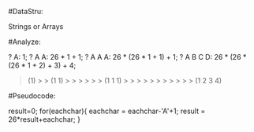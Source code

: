 #DataStru: 

Strings or Arrays

#Analyze: 

? A: 1;   ? A A: 26 * 1 + 1; ? A A A: 26 * (26 * 1 + 1) + 1; ? A B C D: 26 * (26 * (26 * 1 + 2) + 3) + 4;

> (1) > >  (1 1) > > > > > > (1 1 1) > > > > > > > > > > > (1 2 3 4)

#Pseudocode: 

result=0; for(eachchar){ eachchar = eachchar-'A'+1; result = 26*result+eachchar; }

